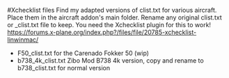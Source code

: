 #Xchecklist files
Find my adapted versions of clist.txt for various aircraft. Place them in the aircraft addon's main folder. Rename any original clist.txt or <acfname>_clist.txt file to keep.
You need the Xchecklist plugin for this to work!
https://forums.x-plane.org/index.php?/files/file/20785-xchecklist-linwinmac/

- F50_clist.txt for the Carenado Fokker 50 (wip)
- b738_4k_clist.txt Zibo Mod B738 4k version, copy and rename to b738_clist.txt for normal version